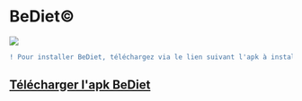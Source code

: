 # BeDiet&copy;

![](https://webinfo.iutmontp.univ-montp2.fr/~debizett/ressources/logo.png)

```diff
! Pour installer BeDiet, téléchargez via le lien suivant l'apk à installer sur android.
```

## [Télécharger l'apk BeDiet](https://mega.nz/file/XZxBXCBb#sc5iuNGrdiuayJVXig5OssPQFejLPm34dIeAeofi1gw)


